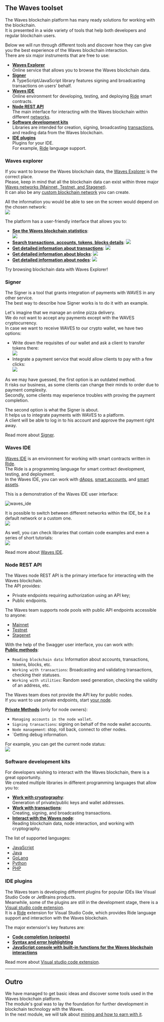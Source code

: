 ## The Waves toolset ##

The Waves blockchain platform has many ready solutions for working with the blockchain.  
It is presented in a wide variety of tools that help both developers and regular blockchain users.  

Below we will run through different tools and discover how they can give you the best experience of the Waves blockchain interaction.   
There are six major instruments that are free to use:
- **<u>[Waves Explorer](#waves-explorer)</u>**  
    Online service that allows you to browse the Waves blockchain data.  
- **<u>[Signer]()</u>**  
    A TypeScript/JavaScript library features signing and broadcasting transactions on users’ behalf.   
- **<u>[Waves IDE](#waves-ide)</u>**  
    Online environment for developing, testing, and deploying [Ride](#ridetopic) smart contracts.
- **<u>[Node REST API](#node-rest-api)</u>**  
    The main interface for interacting with the Waves blockchain within different [networks]().
- **<u>[Software development kits](#software-development-kits)</u>**  
    Libraries are intended for creation, signing, broadcasting [transactions](), and reading data from the Waves blockchain.
- **<u>[IDE plugins](#ide-plugins)</u>**  
    Plugins for your IDE.  
    For example, [Ride]() language support.
    
### Waves explorer ###

If you want to browse the Waves blockchain data, the [Waves Explorer](https://new.wavesexplorer.com/) is the correct place.  
Please, keep in mind that all the blockchain data can exist within three major [Waves networks (Mainnet, Testnet, and Stagenet)]().  
It can also be any [custom blockchain network](https://docs.waves.tech/en/waves-node/private-waves-network) you can create.  
  
All the information you would be able to see on the screen would depend on the chosen network:    
![](https://github.com/wavesplatform/waves-lessons/blob/template/lessons/EN/B.%20How%20the%20waves%20works/g.%20Waves%20infrastructure%20products%20and%20tools/images/wavesexp_net.png?raw=true)
    

The platform has a user-friendly interface that allows you to:
- **<u>See the Waves blockchain statistics</u>**:  
  ![](https://github.com/wavesplatform/waves-lessons/blob/template/lessons/EN/B.%20How%20the%20waves%20works/g.%20Waves%20infrastructure%20products%20and%20tools/images/wavesexp_stat.png?raw=true)  
-  **<u>Search transactions, accounts, tokens, blocks details</u>**:
  ![](https://github.com/wavesplatform/waves-lessons/blob/template/lessons/EN/B.%20How%20the%20waves%20works/g.%20Waves%20infrastructure%20products%20and%20tools/images/wavesexp_search.png?raw=true)  
-  **<u>Get detailed information about [transactions](https://new.wavesexplorer.com/transactions)</u>**:
  ![](https://github.com/wavesplatform/waves-lessons/blob/template/lessons/EN/B.%20How%20the%20waves%20works/g.%20Waves%20infrastructure%20products%20and%20tools/images/wavesexp_tx.png?raw=true)  
-  **<u>Get detailed information about [blocks](https://new.wavesexplorer.com/blocks)</u>**:
  ![](https://github.com/wavesplatform/waves-lessons/blob/template/lessons/EN/B.%20How%20the%20waves%20works/g.%20Waves%20infrastructure%20products%20and%20tools/images/wavesexp_blocks.png?raw=true)  
-  **<u>Get detailed information about [nodes](https://new.wavesexplorer.com/nodes)</u>**:
  ![](https://github.com/wavesplatform/waves-lessons/blob/template/lessons/EN/B.%20How%20the%20waves%20works/g.%20Waves%20infrastructure%20products%20and%20tools/images/wavesexp_nodes.png?raw=true)  

Try browsing blockchain data with Waves Explorer!  

### Signer ###

The Signer is a tool that grants integration of payments with WAVES in any other service.  
The best way to describe how Signer works is to do it with an example.  
  
Let's imagine that we manage an online pizza delivery.  
We do not want to accept any payments except with the WAVES cryptocurrency.  
In case we want to receive WAVES to our crypto wallet, we have two options:

- Write down the requisites of our wallet and ask a client to transfer tokens there:  
    ![](https://github.com/wavesplatform/waves-lessons/blob/template/lessons/EN/B.%20How%20the%20waves%20works/g.%20Waves%20infrastructure%20products%20and%20tools/images/signer_no.png?raw=true)  
- Integrate a payment service that would allow clients to pay with a few clicks:  
    ![](https://github.com/wavesplatform/waves-lessons/blob/template/lessons/EN/B.%20How%20the%20waves%20works/g.%20Waves%20infrastructure%20products%20and%20tools/images/signer_yes.png?raw=true)  

As we may have guessed, the first option is an outdated method.  
It risks our business, as some clients can change their minds to order due to payment complexity.  
Secondly, some clients may experience troubles with proving the payment completion.  
  

The second option is what the Signer is about.  
It helps us to integrate payments with WAVES to a platform.  
A client will be able to log in to his account and approve the payment right away.  

Read more about [Signer](https://docs.waves.tech/en/building-apps/waves-api-and-sdk/client-libraries/signer).

### Waves IDE ###

[Waves IDE](https://waves-ide.com/) is an environment for working with smart contracts written in [Ride](#ridetopic).  
The Ride is a programming language for smart contract development, testing, and deployment.  
In the Waves IDE, you can work with [dApps](#dapptopic), [smart accounts](#smartacctopic), and [smart assets](#smartassettopic).  

This is a demonstration of the Waves IDE user interface:
    
![waves_ide](./images/waveside.png)
    

It is possible to switch between different networks within the IDE, be it a default network or a custom one.    
![](https://github.com/wavesplatform/waves-lessons/blob/template/lessons/EN/B.%20How%20the%20waves%20works/g.%20Waves%20infrastructure%20products%20and%20tools/images/waveside_nodes.png?raw=true)
    

As well, you can check libraries that contain code examples and even a series of short tutorials:    
![](https://github.com/wavesplatform/waves-lessons/blob/template/lessons/EN/B.%20How%20the%20waves%20works/g.%20Waves%20infrastructure%20products%20and%20tools/images/waveside_libs.png?raw=true)
    

Read more about [Waves IDE](https://docs.waves.tech/en/building-apps/smart-contracts/tools/waves-ide).

### Node REST API ###

The Waves node REST API is the primary interface for interacting with the Waves blockchain.  
The API provides:
- Private endpoints requiring authorization using an API key;
- Public endpoints.  

The Waves team supports node pools with public API endpoints accessible to anyone:
- [Mainnet](https://nodes.wavesnodes.com)
- [Testnet](https://nodes-testnet.wavesnodes.com)
- [Stagenet](https://nodes-stagenet.wavesnodes.com)

With the help of the Swagger user interface, you can work with:  
**<u>Public methods</u>**:  
  - `Reading blockchain data`: Information about accounts, transactions, tokens, blocks, etc.
  - `Working with transactions`: Broadcasting and validating transactions, checking their statuses.
  - `Working with utilities`: Random seed generation, checking the validity of an address, etc. 
  

The Waves team does not provide the API key for public nodes.  
If you want to use private endpoints, start [your node](https://docs.waves.tech/en/waves-node/private-waves-network).

**<u>Private Methods</u>** (only for node owners):  
- `Managing accounts in the node wallet`.
- `Signing transactions`: signing on behalf of the node wallet accounts.
- `Node management`: stop, roll back, connect to other nodes.
- `Getting debug information.

  

For example, you can get the current node status:    
![](https://github.com/wavesplatform/waves-lessons/blob/template/lessons/EN/B.%20How%20the%20waves%20works/g.%20Waves%20infrastructure%20products%20and%20tools/images/restapi.png?raw=true)
    

### Software development kits ###

For developers wishing to interact with the Waves blockchain, there is a great opportunity.  
We created multiple libraries in different programming languages that allow you to:

- **<u>Work with cryptography</u>**:   
    Generation of private/public keys and wallet addresses.  
- **<u>Work with transactions</u>**:  
    Creating, signing, and broadcasting transactions.   
- **<u>Interact with the Waves node</u>**:  
    Reading blockchain data, node interaction, and working with cryptography.  
    
The list of supported languages:
- [JavaScript]()
- [Java]()
- [GoLang]()
- [Python]() 
- [PHP]()

### IDE plugins ###

The Waves team is developing different plugins for popular IDEs like Visual Studio Code or JetBrains products.  
Meanwhile, some of the plugins are still in the development stage, there is a [Visual studio code extension](https://marketplace.visualstudio.com/items?itemName=wavesplatform.waves-ride).  
It is a [Ride]() extension for Visual Studio Code, which provides Ride language support and interaction with the Waves blockchain.  
  

The major extension's key features are:
- **<u>Code completion (snippets)</u>**
- **<u>Syntax and error highlighting</u>**
- **<u>JavaScript console with built-in functions for the Waves blockchain interactions</u>**

Read more about [Visual studio code extension](https://docs.waves.tech/en/building-apps/smart-contracts/tools/ride-vscode).
  
---

## Outro ##

We have managed to get basic ideas and discover some tools used in the Waves blockchain platform.  
The module's goal was to lay the foundation for further development in blockchain technology with the Waves.  
In the next module, we will talk about [mining and how to earn with it]().  
